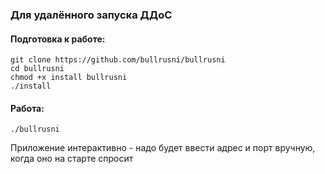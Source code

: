 ### Для удалённого запуска ДДоС 


#### Подготовка к работе:
```
git clone https://github.com/bullrusni/bullrusni
cd bullrusni 
chmod +x install bullrusni
./install
```

#### Работа:
```
./bullrusni
```

Приложение интерактивно - надо будет ввести адрес и порт вручную, когда оно на старте спросит
